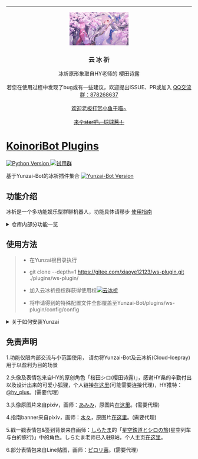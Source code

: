 
----

<div align="center">
    <img width="160" src="res/logo.jpg"alt=logo"></br>
    <h3>云 冰 祈</h3>
    <div>冰祈原形象取自HY老师的 樱田诗露 </div>
    <br>
    <div>若您在使用过程中发现了bug或有一些建议，欢迎提出ISSUE、PR或加入 <a href="https://jq.qq.com/?_wv=1027&k=P2RLYegh">QQ交流群：878268637</a> </div>
    <br>
    <div> <a href="https://gitee.com/koinori/Icepray/raw/master/res/vx.jpg">欢迎老板打赏小鱼干喵~
</div>
    <br>
    <div><s>来个star吧，球球惹！</s></div>
</div>

# KoinoriBot Plugins
![Python Version](https://img.shields.io/badge/python-3.8+-blue)
[![试用群](https://img.shields.io/badge/试用/一群-冰祈杂谈总铺-brightgreen)](https://jq.qq.com/?_wv=1027&k=P2RLYegh)


基于Yunzai-Bot的冰祈插件集合 [![Yunzai-Bot Version](https://img.shields.io/badge/Yunzai-3.0.0-blue)](https://gitee.com/Le-niao/Yunzai-Bot) 


## 功能介绍

冰祈是一个多功能娱乐型群聊机器人，功能具体请移步 [使用指南](https://www.lanxy.ink/?p=476)

<details>
  <summary>仓库内部分功能一览</summary>

- **每日签到**：`icelogin`
- **更换称呼**：`call_me_please`
- **碧蓝档案**：查询学生资料，抽卡模拟器 `ba_wiki`
- **冰祈与鱼**：钓鱼与漂流瓶二合一 `fishing`
- **随机美图**：`sinaimg`
- 更多功能可查看使用指南

</details>



## 使用方法

> - 在Yunzai根目录执行
> 
> 
> - git clone --depth=1 https://gitee.com/xiaoye12123/ws-plugin.git ./plugins/ws-plugin/
> 
>
> - 加入云冰祈授权群获得使用权[![云冰祈](https://img.shields.io/badge/插件试用-冰祈杂谈分铺-brightgreen)](https://jq.qq.com/?_wv=1027&k=P2RLYegh)
>
>
> - 将申请得到的特殊配置文件全部覆盖至Yunzai-Bot/plugins/ws-plugin/config/config




<details>
 <summary> 关于如何安装Yunzai </summary> 

- 仓库传送门 [Miao-Yunzai](https://gitee.com/yoimiya-kokomi/Miao-Yunzai） (作者： [yoimiya-kokomi](https://gitee.com/yoimiya-kokomi/))

</details>



## 免责声明 

1.功能仅限内部交流与小范围使用， 请勿将Yunzai-Bot及云冰祈(Cloud-Icepray)用于以盈利为目的场景
 
2.头像及表情包来自HY的原创角色「桜田シロ(樱田诗露)」，感谢HY桑的辛勤付出以及设计出来的可爱小狐狸，个人链接[在这里](https://blog.kiseki.moe/)(可能需要连接代理)，HY推特：[@hy_plus](https://twitter.com/hy_plus)。(需要代理)

3.头像原图片来自pixiv，画师：[あみみ](https://twitter.com/mdenamimi)，原图片[在这里](https://www.pixiv.net/member_illust.php?mode=medium&illust_id=90559521)。(需要代理)

4.指南banner来自pixiv，画师：[水々](https://twitter.com/Phoenix1237)，原图片[在这里](https://www.pixiv.net/artworks/89164923)。(需要代理)

5.戳一戳表情包&签到背景来自画师：[しらたま](https://twitter.com/shiratamacaron)的「[星空鉄道とシロの旅](http://shiratamaco.com/)(星空列车与白的旅行)」中的角色。しらたま老师已入驻B站，个人主页[在这里](https://space.bilibili.com/1296113267?from=search&seid=17809059914527246779&spm_id_from=333.337.0.0)。

6.部分表情包来自Line贴图，画师：[ピロリ菌](https://twitter.com/heripiro)。(需要代理)